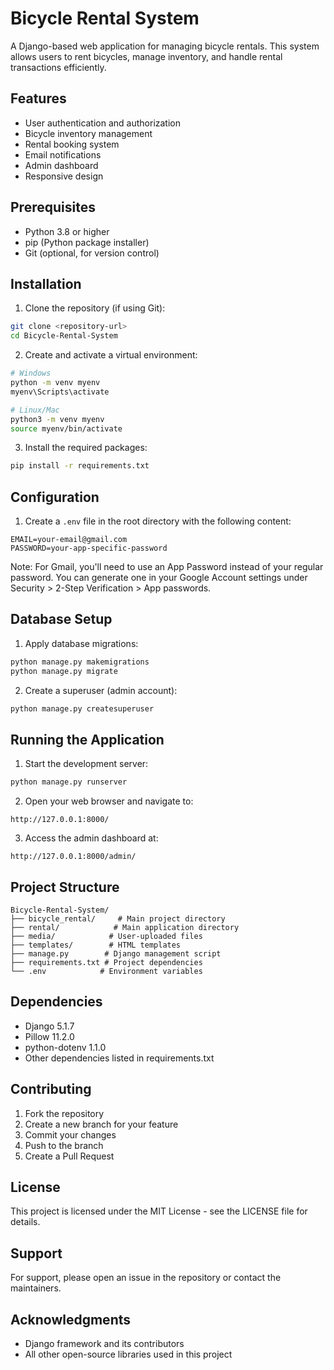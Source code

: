 # Bicycle Rental System

A Django-based web application for managing bicycle rentals. This system allows users to rent bicycles, manage inventory, and handle rental transactions efficiently.

## Features

- User authentication and authorization
- Bicycle inventory management
- Rental booking system
- Email notifications
- Admin dashboard
- Responsive design

## Prerequisites

- Python 3.8 or higher
- pip (Python package installer)
- Git (optional, for version control)

## Installation

1. Clone the repository (if using Git):
```bash
git clone <repository-url>
cd Bicycle-Rental-System
```

2. Create and activate a virtual environment:
```bash
# Windows
python -m venv myenv
myenv\Scripts\activate

# Linux/Mac
python3 -m venv myenv
source myenv/bin/activate
```

3. Install the required packages:
```bash
pip install -r requirements.txt
```

## Configuration

1. Create a `.env` file in the root directory with the following content:
```
EMAIL=your-email@gmail.com
PASSWORD=your-app-specific-password
```

Note: For Gmail, you'll need to use an App Password instead of your regular password. You can generate one in your Google Account settings under Security > 2-Step Verification > App passwords.

## Database Setup

1. Apply database migrations:
```bash
python manage.py makemigrations
python manage.py migrate
```

2. Create a superuser (admin account):
```bash
python manage.py createsuperuser
```

## Running the Application

1. Start the development server:
```bash
python manage.py runserver
```

2. Open your web browser and navigate to:
```
http://127.0.0.1:8000/
```

3. Access the admin dashboard at:
```
http://127.0.0.1:8000/admin/
```

## Project Structure

```
Bicycle-Rental-System/
├── bicycle_rental/     # Main project directory
├── rental/            # Main application directory
├── media/            # User-uploaded files
├── templates/        # HTML templates
├── manage.py        # Django management script
├── requirements.txt # Project dependencies
└── .env            # Environment variables
```

## Dependencies

- Django 5.1.7
- Pillow 11.2.0
- python-dotenv 1.1.0
- Other dependencies listed in requirements.txt

## Contributing

1. Fork the repository
2. Create a new branch for your feature
3. Commit your changes
4. Push to the branch
5. Create a Pull Request

## License

This project is licensed under the MIT License - see the LICENSE file for details.

## Support

For support, please open an issue in the repository or contact the maintainers.

## Acknowledgments

- Django framework and its contributors
- All other open-source libraries used in this project 
